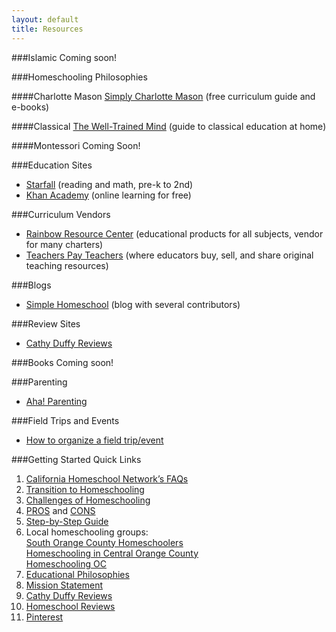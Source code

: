 ```yaml
---
layout: default
title: Resources
---
```


###Islamic
Coming soon!

###Homeschooling Philosophies

####Charlotte Mason
[Simply Charlotte Mason](http://simplycharlottemason.com) (free curriculum guide and e-books)

####Classical
[The Well-Trained Mind](http://www.welltrainedmind.com) (guide to classical education at home)

####Montessori
Coming Soon!


###Education Sites
* [Starfall](www.starfall.com) (reading and math, pre-k to 2nd)
* [Khan Academy](https://www.khanacademy.org) (online learning for free)

###Curriculum Vendors
* [Rainbow Resource Center](https://www.rainbowresource.com) (educational products for all subjects, vendor for many charters)
* [Teachers Pay Teachers](http://www.teacherspayteachers.com) (where educators buy, sell, and share original teaching resources)

###Blogs
* [Simple Homeschool](http://simplehomeschool.net) (blog with several contributors)

###Review Sites
* [Cathy Duffy Reviews](http://cathyduffyreviews.com)

###Books
Coming soon!

###Parenting
* [Aha! Parenting](http://www.ahaparenting.com)

###Field Trips and Events
* [How to organize a field trip/event](http://www.muslimhomeschoolnetwork.com/homeschooling/fieldtrip/)

###Getting Started Quick Links

1. [California Homeschool Network’s FAQs](http://www.californiahomeschool.net/howTo/faq.htm )
2. [Transition to Homeschooling](http://blog.babygizmo.com/2014/03/10-things-homeschooling-mom-miss-traditional-school/)
3. [Challenges of Homeschooling](http://blog.babygizmo.com/2014/05/top-six-challenges-homeschooling/)
4. [PROS](http://www.weirdunsocializedhomeschoolers.com/homeschooling-pros-and-cons-part-2/#content) and [CONS](http://www.weirdunsocializedhomeschoolers.com/homeschooling-pros-and-cons/#content)
5. [Step-by-Step Guide](http://californiahomeschool.net/howTo/pdf/CHNJTF2012_13.pdf)
6. Local homeschooling groups:  
     [South Orange County Homeschoolers](https://groups.yahoo.com/neo/groups/SOC_homeschoolers/info)  
     [Homeschooling in Central Orange County](https://groups.yahoo.com/neo/groups/HomeschoolingCOC/info)  
     [Homeschooling OC](https://www.facebook.com/groups/145331013676/)  
7. [Educational Philosophies](http://simplehomeschool.net/educational-philosophies-defined-part-i/)
8. [Mission Statement](http://www.mariannesunderland.com/2013/04/why-homeschool-how-to-make-a-homeschool-mission-statement/)
9. [Cathy Duffy Reviews](http://cathyduffyreviews.com)
10. [Homeschool Reviews](http://www.homeschoolreviews.com)
11. [Pinterest](http://www.pinterest.com/search/pins/?q=homeschool%20room)

